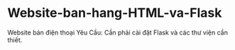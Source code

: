 # Website-ban-hang-HTML-va-Flask
Website bán điện thoại
Yêu Cầu: Cần phải cài đặt Flask và các thư viện cần thiết.

